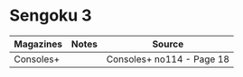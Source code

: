 # Sengoku 3

| Magazines | Notes | Source |
| --- | --- | --- |
| Consoles+ |  | Consoles+ no114 - Page 18 |




